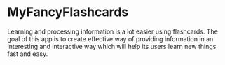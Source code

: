 # MyFancyFlashcards
Learning and processing information is a lot easier using flashcards. The goal of this app is to create effective way of providing information in an interesting and interactive way which will help its users learn new things fast and easy.
